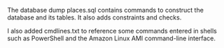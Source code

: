 The database dump places.sql contains commands to construct the database and its tables. It also adds constraints and checks.

I also added cmdlines.txt to reference some commands entered in shells such as PowerShell and the Amazon Linux AMI command-line interface.

